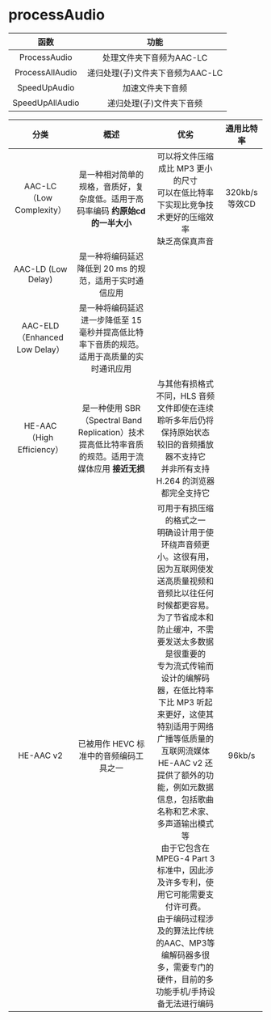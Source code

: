 # processAudio

|函数|功能|
|:---:|:---:|
|ProcessAudio|处理文件夹下音频为AAC-LC|
|ProcessAllAudio|递归处理(子)文件夹下音频为AAC-LC|
|SpeedUpAudio|加速文件夹下音频|
|SpeedUpAllAudio|递归处理(子)文件夹下音频|

|分类|概述|优劣|通用比特率|
|:---:|:---:|:---:|:----:|
|AAC-LC（Low Complexity）|是一种相对简单的规格，音质好，复杂度低。适用于高码率编码 **约原始cd的一半大小**|可以将文件压缩成比 MP3 更小的尺寸<br>可以在低比特率下实现比竞争技术更好的压缩效率<br>缺乏高保真声音|320kb/s等效CD|
|AAC-LD (Low Delay) |是一种将编码延迟降低到 20 ms 的规范，适用于实时通信应用|||
|AAC-ELD（Enhanced Low Delay）|是一种将编码延迟进一步降低至 15 毫秒并提高低比特率下音质的规范。适用于高质量的实时通讯应用|||
|HE-AAC（High Efficiency）|是一种使用 SBR（Spectral Band Replication）技术提高低比特率音质的规范。适用于流媒体应用 **接近无损**|与其他有损格式不同，HLS 音频文件即使在连续聆听多年后仍将保持原始状态<br>较旧的音频播放器不支持它<br>并非所有支持 H.264 的浏览器都完全支持它||
|HE-AAC v2|已被用作 HEVC 标准中的音频编码工具之一|可用于有损压缩的格式之一 <br>明确设计用于使环绕声音频更小。这很有用，因为互联网使发送高质量视频和音频比以往任何时候都更容易。为了节省成本和防止缓冲，不需要发送太多数据是很重要的<br>专为流式传输而设计的编解码器，在低比特率下比 MP3 听起来更好，这使其特别适用于网络广播等低质量的互联网流媒体<br>HE-AAC v2 还提供了额外的功能，例如元数据信息，包括歌曲名称和艺术家、多声道输出模式等<br>由于它包含在 MPEG-4 Part 3 标准中，因此涉及许多专利，使用它可能需要支付许可费。<br>由于编码过程涉及的算法比传统的AAC、MP3等编解码器多很多，需要专门的硬件，目前的多功能手机/手持设备无法进行编码|96kb/s|
